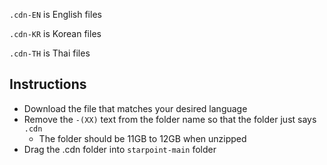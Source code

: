 `.cdn-EN` is English files

`.cdn-KR` is Korean files

`.cdn-TH` is Thai files
## Instructions
- Download the file that matches your desired language
- Remove the `-(XX)` text from the folder name so that the folder just says `.cdn`
  - The folder should be 11GB to 12GB when unzipped
- Drag the .cdn folder into `starpoint-main` folder
